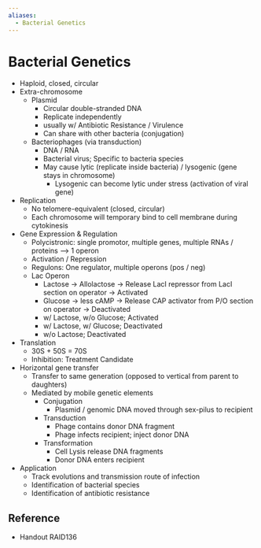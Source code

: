 ```yaml
---
aliases:
  - Bacterial Genetics
---
```


# Bacterial Genetics

- Haploid, closed, circular
- Extra-chromosome
	- Plasmid
		- Circular double-stranded DNA
		- Replicate independently
		- usually w/ Antibiotic Resistance / Virulence
		- Can share with other bacteria (conjugation)
	- Bacteriophages (via transduction)
		- DNA / RNA
		- Bacterial virus; Specific to bacteria species
		- May cause lytic (replicate inside bacteria) / lysogenic (gene stays in chromosome)
			- Lysogenic can become lytic under stress (activation of viral gene)
- Replication
	- No telomere-equivalent (closed, circular)
	- Each chromosome will temporary bind to cell membrane during cytokinesis
- Gene Expression & Regulation
	- Polycistronic: single promotor, multiple genes, multiple RNAs / proteins –> 1 operon
	- Activation / Repression
	- Regulons: One regulator, multiple operons (pos / neg)
	- Lac Operon
		- Lactose → Allolactose → Release LacI repressor from LacI section on operator → Activated
		- Glucose → less cAMP → Release CAP activator from P/O section on operator → Deactivated
		- w/ Lactose, w/o Glucose; Activated
		- w/ Lactose, w/ Glucose; Deactivated
		- w/o Lactose; Deactivated
- Translation
	- 30S + 50S = 70S
	- Inhibition: Treatment Candidate
- Horizontal gene transfer
	- Transfer to same generation (opposed to vertical from parent to daughters)
	- Mediated by mobile genetic elements
		- Conjugation
			- Plasmid / genomic DNA moved through sex-pilus to recipient
		- Transduction
			- Phage contains donor DNA fragment
			- Phage infects recipient; inject donor DNA
		- Transformation
			- Cell Lysis release DNA fragments
			- Donor DNA enters recipient
- Application
	- Track evolutions and transmission route of infection
	- Identification of bacterial species
	- Identification of antibiotic resistance

## Reference

- Handout RAID136
